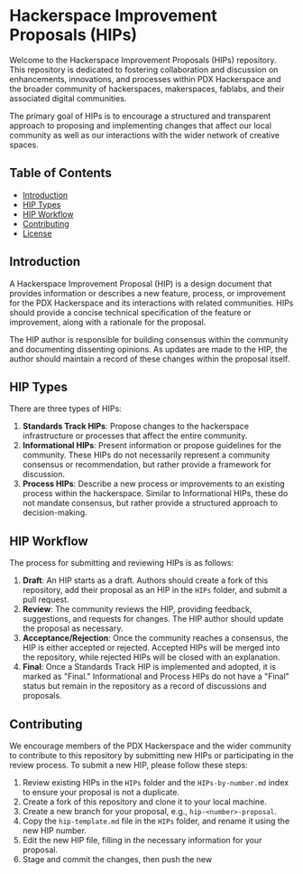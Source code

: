 # Hackerspace Improvement Proposals (HIPs)

Welcome to the Hackerspace Improvement Proposals (HIPs) repository. This repository is dedicated to fostering collaboration and discussion on enhancements, innovations, and processes within PDX Hackerspace and the broader community of hackerspaces, makerspaces, fablabs, and their associated digital communities.

The primary goal of HIPs is to encourage a structured and transparent approach to proposing and implementing changes that affect our local community as well as our interactions with the wider network of creative spaces.

## Table of Contents

- [Introduction](#introduction)
- [HIP Types](#hip-types)
- [HIP Workflow](#hip-workflow)
- [Contributing](#contributing)
- [License](#license)

## Introduction

A Hackerspace Improvement Proposal (HIP) is a design document that provides information or describes a new feature, process, or improvement for the PDX Hackerspace and its interactions with related communities. HIPs should provide a concise technical specification of the feature or improvement, along with a rationale for the proposal.

The HIP author is responsible for building consensus within the community and documenting dissenting opinions. As updates are made to the HIP, the author should maintain a record of these changes within the proposal itself.

## HIP Types

There are three types of HIPs:

1. **Standards Track HIPs**: Propose changes to the hackerspace infrastructure or processes that affect the entire community.
2. **Informational HIPs**: Present information or propose guidelines for the community. These HIPs do not necessarily represent a community consensus or recommendation, but rather provide a framework for discussion.
3. **Process HIPs**: Describe a new process or improvements to an existing process within the hackerspace. Similar to Informational HIPs, these do not mandate consensus, but rather provide a structured approach to decision-making.

## HIP Workflow

The process for submitting and reviewing HIPs is as follows:

1. **Draft**: An HIP starts as a draft. Authors should create a fork of this repository, add their proposal as an HIP in the `HIPs` folder, and submit a pull request.
2. **Review**: The community reviews the HIP, providing feedback, suggestions, and requests for changes. The HIP author should update the proposal as necessary.
3. **Acceptance/Rejection**: Once the community reaches a consensus, the HIP is either accepted or rejected. Accepted HIPs will be merged into the repository, while rejected HIPs will be closed with an explanation.
4. **Final**: Once a Standards Track HIP is implemented and adopted, it is marked as "Final." Informational and Process HIPs do not have a "Final" status but remain in the repository as a record of discussions and proposals.

## Contributing

We encourage members of the PDX Hackerspace and the wider community to contribute to this repository by submitting new HIPs or participating in the review process. To submit a new HIP, please follow these steps:

1. Review existing HIPs in the `HIPs` folder and the `HIPs-by-number.md` index to ensure your proposal is not a duplicate.
2. Create a fork of this repository and clone it to your local machine.
3. Create a new branch for your proposal, e.g., `hip-<number>-proposal`.
4. Copy the `hip-template.md` file in the `HIPs` folder, and rename it using the new HIP number.
5. Edit the new HIP file, filling in the necessary information for your proposal.
6. Stage and commit the changes, then push the new
